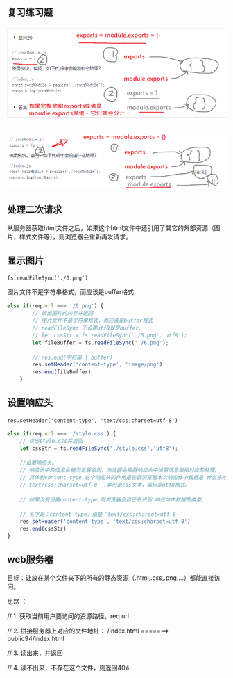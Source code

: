## 复习练习题

![image-20200212091303193](asset/image-20200212091303193.png)

![image-20200212092014886](asset/image-20200212092014886.png)

## 处理二次请求



从服务器获取html文件之后，如果这个html文件中还引用了其它的外部资源（图片，样式文件等），则浏览器会重新再发请求。



## 显示图片

`fs.readFileSync('./6.png')`

图片文件不是字符串格式，而应该是buffer格式

```javascript
else if(req.url === '/6.png') {
        // 读出图片的内容并返回
        // 图片文件不是字符串格式，而应该是buffer格式
        // readFileSync 不设置utf8就是buffer.
        // let cssStr = fs.readFileSync('./6.png','utf8');
        let fileBuffer = fs.readFileSync('./6.png');

        // res.end(字符串 | buffer)
        res.setHeader('content-type', 'image/png')
        res.end(fileBuffer)
    }
```



## 设置响应头

 `res.setHeader('content-type', 'text/css;charset=utf-8')`

```javascript
else if(req.url === '/style.css') {
    // 读出style.css并返回
    let cssStr = fs.readFileSync('./style.css','utf8');

    //设置响应头。
    // 响应头中的信息会被浏览器收到，浏览器会根据响应头中设置信息做相对应的处理。
    // 具体到content-type,这个响应头的作用是告诉浏览器本次响应体中数据是 什么东东。
    // text/css;charset=utf-8  .类形是css文本，编码是utf8格式。

    // 如果没有设置content-type,则浏览器会自已去识别 响应体中数据的类型。

    // 名字是：content-type，值是：text/css;charset=utf-8
    res.setHeader('content-type', 'text/css;charset=utf-8')
    res.end(cssStr)
}
```



## web服务器

目标：让放在某个文件夹下的所有的静态资源（.html,.css,.png....）都能直接访问。



思路 ：

 // 1. 获取当前用户要访问的资源路径。req.url

  // 2. 拼接服务器上对应的文件地址： /index.html =======> public94/index.html

  // 3. 读出来，并返回

 //  4. 读不出来，不存在这个文件，则返回404
